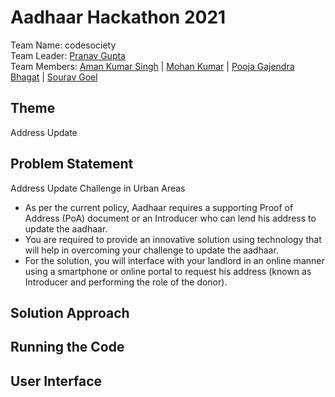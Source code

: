 # Aadhaar Hackathon 2021
Team Name: codesociety   
Team Leader: [Pranav Gupta](https://www.github.com/pranavg000)  
Team Members:
[Aman Kumar Singh](https://www.github.com/amankrsingh1812) |
[Mohan Kumar](https://www.github.com/mohan2106) |
[Pooja Gajendra Bhagat](https://www.github.com/PoojaB01) |
[Sourav Goel](https://www.github.com/coolgoel)

## Theme
Address Update

## Problem Statement
Address Update Challenge in Urban Areas  
* As per the current policy, Aadhaar requires a supporting Proof of Address (PoA) document or an Introducer who can lend his address to update the aadhaar. 
* You are required to provide an innovative solution using technology that will help in overcoming your challenge to update the aadhaar. 
* For the solution, you will interface with your landlord in an online manner using a smartphone or online portal to request his address (known as Introducer and performing the role of the donor).

## Solution Approach

## Running the Code

## User Interface

